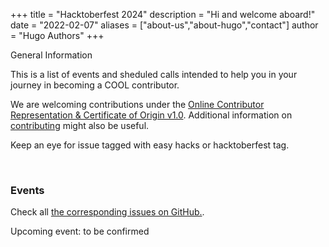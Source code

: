 +++
title = "Hacktoberfest 2024"
description = "Hi and welcome aboard!"
date = "2022-02-07"
aliases = ["about-us","about-hugo","contact"]
author = "Hugo Authors"
+++
<div class="card" id="general-information">
  <div class="card-body">
    <p class="badge badge-pill badge-primary bg-dark">General Information</p>
    <p>
      This is a list of events and sheduled calls intended to help you in your journey in becoming a COOL contributor.
    </p>
    <p>
      We are welcoming contributions under the <a href="https://github.com/CollaboraOnline/online/blob/master/README.CONTRIBUTING.md">Online Contributor Representation & Certificate of Origin v1.0</a>. Additional information on <a href="https://github.com/CollaboraOnline/online/blob/master/CONTRIBUTING.md">contributing</a> might also be useful.
    </p>
    <p>
      Keep an eye for issue tagged with easy hacks or hacktoberfest tag.
    </p>
  </div>
</div>
<br>

### Events

Check all [the corresponding issues on GitHub.](https://github.com/CollaboraOnline/online/issues?q=is%3Aissue+is%3Aopen+label%3A%22hacktoberfest%22).

Upcoming event: to be confirmed
